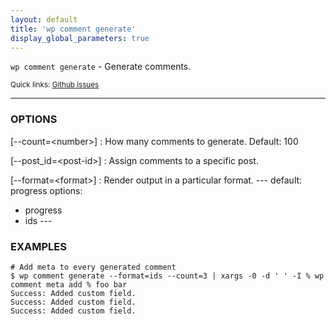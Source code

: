 ```yaml
---
layout: default
title: 'wp comment generate'
display_global_parameters: true
---
```


`wp comment generate` - Generate comments.

<small>Quick links: <a href="https://github.com/wp-cli/wp-cli/issues?q=is%3Aopen+label%3Acommand%3Acomment-generate+sort%3Aupdated-desc">Github issues</a></small>

<hr />

### OPTIONS

[\--count=&lt;number&gt;]
: How many comments to generate. Default: 100

[\--post_id=&lt;post-id&gt;]
: Assign comments to a specific post.

[\--format=&lt;format&gt;]
: Render output in a particular format.
\---
default: progress
options:
  - progress
  - ids
\---

### EXAMPLES

    # Add meta to every generated comment
    $ wp comment generate --format=ids --count=3 | xargs -0 -d ' ' -I % wp comment meta add % foo bar
    Success: Added custom field.
    Success: Added custom field.
    Success: Added custom field.



